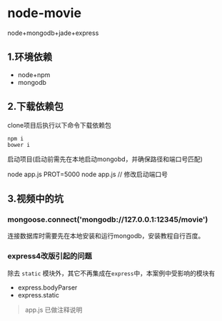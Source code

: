 # node-movie
node+mongodb+jade+express

## 1.环境依赖
* node+npm
* mongodb

## 2.下载依赖包
clone项目后执行以下命令下载依赖包

	npm i
	bower i

启动项目(启动前需先在本地启动mongobd，并确保路径和端口号匹配)

  node app.js
  PROT=5000 node app.js   // 修改启动端口号

## 3.视频中的坑
### mongoose.connect('mongodb://127.0.0.1:12345/movie')
连接数据库时需要先在本地安装和运行mongodb，安装教程自行百度。

### express4改版引起的问题
除去 `static` 模块外，其它不再集成在`express`中，本案例中受影响的模块有

* express.bodyParser
* express.static

> app.js 已做注释说明
